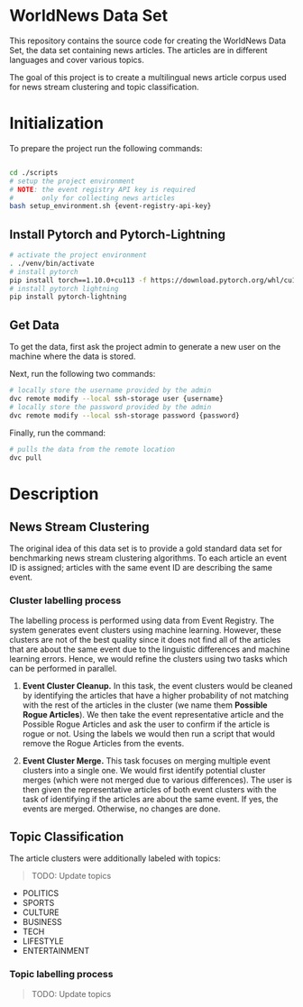 # WorldNews Data Set

This repository contains the source code for creating the WorldNews Data Set,
the data set containing news articles. The articles are in different languages
and cover various topics.

The goal of this project is to create a multilingual news article corpus used
for news stream clustering and topic classification.

# Initialization

To prepare the project run the following commands:

```bash

cd ./scripts
# setup the project environment
# NOTE: the event registry API key is required
#       only for collecting news articles
bash setup_environment.sh {event-registry-api-key}
```

## Install Pytorch and Pytorch-Lightning

```bash
# activate the project environment
. ./venv/bin/activate
# install pytorch
pip install torch==1.10.0+cu113 -f https://download.pytorch.org/whl/cu113/torch_stable.html
# install pytorch lightning
pip install pytorch-lightning
```

## Get Data

To get the data, first ask the project admin to generate a new
user on the machine where the data is stored.

Next, run the following two commands:

```bash
# locally store the username provided by the admin
dvc remote modify --local ssh-storage user {username}
# locally store the password provided by the admin
dvc remote modify --local ssh-storage password {password}
```

Finally, run the command:

```bash
# pulls the data from the remote location
dvc pull
```

# Description

## News Stream Clustering

The original idea of this data set is to provide a gold standard data set for
benchmarking news stream clustering algorithms. To each article an event ID is
assigned; articles with the same event ID are describing the same event.

### Cluster labelling process

The labelling process is performed using data from Event Registry. The system
generates event clusters using machine learning. However, these clusters are not
of the best quality since it does not find all of the articles that are about the
same event due to the linguistic differences and machine learning errors. Hence,
we would refine the clusters using two tasks which can be performed in parallel.

1. **Event Cluster Cleanup.** In this task, the event clusters would be cleaned
   by identifying the articles that have a higher probability of not matching
   with the rest of the articles in the cluster (we name them **Possible Rogue Articles**).
   We then take the event representative article and the Possible Rogue Articles
   and ask the user to confirm if the article is rogue or not. Using the labels
   we would then run a script that would remove the Rogue Articles from the events.

2. **Event Cluster Merge.** This task focuses on merging multiple event clusters
   into a single one. We would first identify potential cluster merges (which
   were not merged due to various differences). The user is then given the
   representative articles of both event clusters with the task of identifying
   if the articles are about the same event. If yes, the events are merged.
   Otherwise, no changes are done.

## Topic Classification

The article clusters were additionally labeled with topics:

> TODO: Update topics

- POLITICS
- SPORTS
- CULTURE
- BUSINESS
- TECH
- LIFESTYLE
- ENTERTAINMENT

### Topic labelling process

> TODO: Update topics
